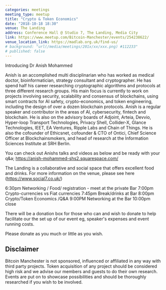 ```yaml
---
categories: meetings
meeting_type: meetup
title: "Crypto & Token Economics"
date: "2018-10-18 18:30"
venue: The Landing
address: Conference Hall @ Studio 7, The Landing, Media City
link: https://www.meetup.com/Bitcoin-Manchester/events/254238622/
venue_location_link: https://madlab.org.uk/find-us/
# background: "url(/media/meetings/201x/xx/xxx.png) #112233"
# published: false
---
```


Introducing Dr Anish Mohammed

Anish is an accomplished multi disciplinarian who has worked as medical doctor, bioinformatician, strategy consultant and cryptographer. He has spend half his career researching cryptographic algorithms and protocols at three different research groups. His main focus is currently to work on projects involving security, scalability and consensus of blockchains, using smart contracts for AI safety, crypto-economics, and token engineering, including the design of over a dozen blockchain protocols. Anish is a regular speaker and contributor in the areas of AI, cybersecurity, fintech and blockchain. He is also on the advisory boards of Adjoint, Arteia, Devvio, Hyper-loop Transport Technologies, Privacy Shell, Collider-X, Glance Technologies, IEET, EA Ventures, Ripple Labs and Chain of Things. He is also the cofounder of Ethicsnet, cofounder & CTO of Ontici, Chief Science Officer at Blockchainsmokers, and head of research at the Information Sciences Institute at SRH Berlin.

You can check out Anishs talks and videos as below and be ready with your q&a;
https://anish-mohammed-shs2.squarespace.com/

The Landing is a collaborative and social space that offers excellent food and drinks. For more information on the venue, please see here (https://www.social7.co.uk/)

6:30pm Networking / Food/ registration - meet at the private Bar
7:00pm Crypto-currencies vs Fiat currencies
7:45pm Break/drinks at Bar
8:00pm Crypto/Token Economics /Q&A
9:00PM Networking at the Bar
10:00pm close

There will be a donation box for those who can and wish to donate to help facilitate our the set up of our event eg, speaker's expenses and event running costs.

Please donate as you much or little as you wish.

## Disclaimer

Bitcoin Manchester is not sponsored, influenced or affiliated in any way with third party projects. Token acquisition of any project should be considered high risk and we advise our members and guests to do their own research. Events are put on to showcase possibilities and should be thoroughly researched if you wish to be involved.
